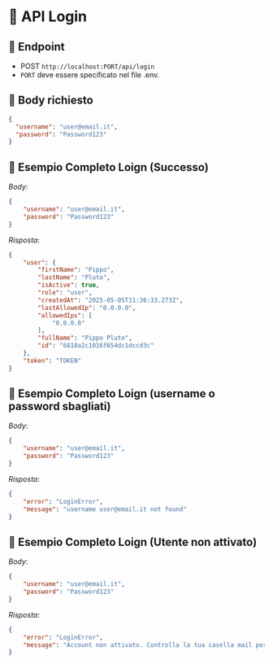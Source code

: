 # 📄 API Login

## 📍 Endpoint

- POST `http://localhost:PORT/api/login`
- `PORT` deve essere specificato nel file .env.

## 🧩 Body richiesto
```json
{
  "username": "user@email.it",
  "password": "Password123"
}
```

## 🚀 Esempio Completo Loign (Successo)
_Body_:
```json
{
    "username": "user@email.it",
    "password": "Password123"
}
```

_Risposta_:
```json
{
    "user": {
        "firstName": "Pippo",
        "lastName": "Pluto",
        "isActive": true,
        "role": "user",
        "createdAt": "2025-05-05T11:36:33.273Z",
        "lastAllowedIp": "0.0.0.0",
        "allowedIps": [
            "0.0.0.0"
        ],
        "fullName": "Pippo Pluto",
        "id": "6818a2c1016f654dc1dccd3c"
    },
    "token": "TOKEN"
}
```

## 🚀 Esempio Completo Loign (username o password sbagliati)
_Body_:
```json
{
    "username": "user@email.it",
    "password": "Password123"
}
```

_Risposta_:
```json
{
    "error": "LoginError",
    "message": "username user@email.it not found"
}
```

## 🚀 Esempio Completo Loign (Utente non attivato)
_Body_:
```json
{
    "username": "user@email.it",
    "password": "Password123"
}
```

_Risposta_:
```json
{
    "error": "LoginError",
    "message": "Account non attivato. Controlla la tua casella mail per confermare la registrazione."
}
```
